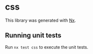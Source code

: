 # css

This library was generated with [Nx](https://nx.dev).

## Running unit tests

Run `nx test css` to execute the unit tests.
